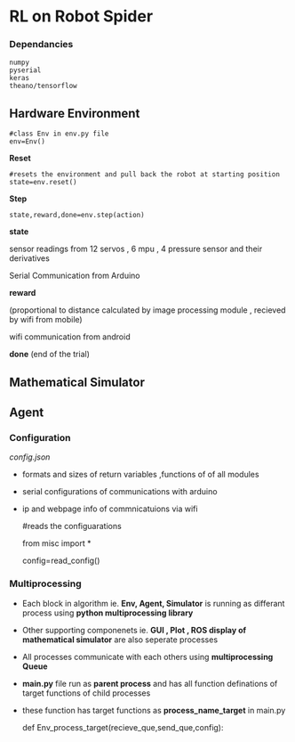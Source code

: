 # RL on Robot Spider

### Dependancies

	numpy
	pyserial
	keras
	theano/tensorflow


## Hardware Environment

	#class Env in env.py file
	env=Env() 

**Reset** 

	#resets the environment and pull back the robot at starting position
	state=env.reset() 

**Step**
	
	state,reward,done=env.step(action)

**state**

sensor readings from 12 servos , 6 mpu , 4 pressure sensor and their derivatives

Serial Communication from Arduino

**reward** 

(proportional to distance calculated by image processing module , recieved by wifi from mobile)

wifi communication from android

**done** 
(end of the trial)

## Mathematical Simulator
## Agent


### Configuration

*config.json*

- formats and sizes of return variables ,functions  of of all modules
- serial configurations of communications with arduino
- ip and webpage info of commnicatuions via wifi


	#reads the configuarations
	
	from misc import *
	
	config=read_config()
	
### Multiprocessing

- Each block in algorithm ie. **Env, Agent, Simulator** is running as differant process using **python multiprocessing library**
- Other supporting componenets ie. **GUI , Plot , ROS display of mathematical simulator** are also seperate processes
- All processes communicate with each others using **multiprocessing Queue**
- **main.py** file run as **parent process** and has all function definations of target functions of child processes
- these function has target functions as **process_name_target** in main.py 


	def Env_process_target(recieve_que,send_que,config):
